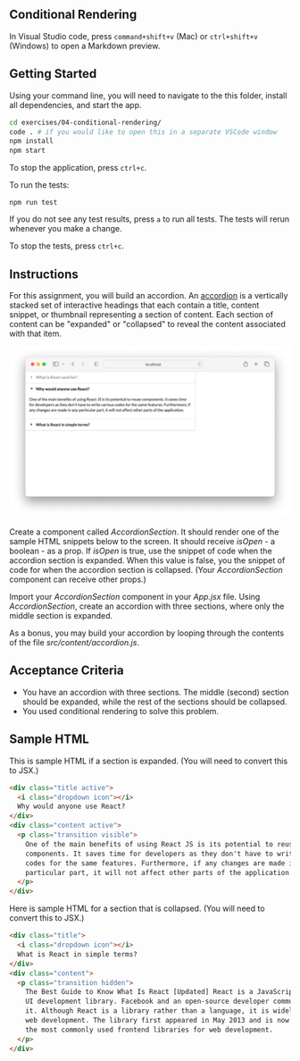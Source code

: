 ## Conditional Rendering

In Visual Studio code, press `command+shift+v` (Mac) or `ctrl+shift+v` (Windows) to open a Markdown preview.

## Getting Started

Using your command line, you will need to navigate to the this folder, install all dependencies, and start the app.

```bash
cd exercises/04-conditional-rendering/
code . # if you would like to open this in a separate VSCode window
npm install
npm start
```

To stop the application, press `ctrl+c`.

To run the tests:

```shell
npm run test
```

If you do not see any test results, press `a` to run all tests. The tests will rerun whenever you make a change.

To stop the tests, press `ctrl+c`.

## Instructions

For this assignment, you will build an accordion. An [accordion](https://semantic-ui.com/modules/accordion.html) is a vertically stacked set of interactive headings that each contain a title, content snippet, or thumbnail representing a section of content. Each section of content can be "expanded" or "collapsed" to reveal the content associated with that item.

![An example of an accordion](demo.png)

Create a component called _AccordionSection_. It should render one of the sample HTML snippets below to the screen. It should receive _isOpen_ - a boolean - as a prop. If _isOpen_ is true, use the snippet of code when the accordion section is expanded. When this value is false, you the snippet of code for when the accordion section is collapsed. (Your _AccordionSection_ component can receive other props.)

Import your _AccordionSection_ component in your _App.jsx_ file. Using _AccordionSection_, create an accordion with three sections, where only the middle section is expanded.

As a bonus, you may build your accordion by looping through the contents of the file _src/content/accordion.js_.

## Acceptance Criteria

- You have an accordion with three sections. The middle (second) section should be expanded, while the rest of the sections should be collapsed.
- You used conditional rendering to solve this problem.

## Sample HTML

This is sample HTML if a section is expanded. (You will need to convert this to JSX.)

```html
<div class="title active">
  <i class="dropdown icon"></i>
  Why would anyone use React?
</div>
<div class="content active">
  <p class="transition visible">
    One of the main benefits of using React JS is its potential to reuse
    components. It saves time for developers as they don't have to write various
    codes for the same features. Furthermore, if any changes are made in any
    particular part, it will not affect other parts of the application.
  </p>
</div>
```

Here is sample HTML for a section that is collapsed. (You will need to convert this to JSX.)

```html
<div class="title">
  <i class="dropdown icon"></i>
  What is React in simple terms?
</div>
<div class="content">
  <p class="transition hidden">
    The Best Guide to Know What Is React [Updated] React is a JavaScript-based
    UI development library. Facebook and an open-source developer community run
    it. Although React is a library rather than a language, it is widely used in
    web development. The library first appeared in May 2013 and is now one of
    the most commonly used frontend libraries for web development.
  </p>
</div>
```
